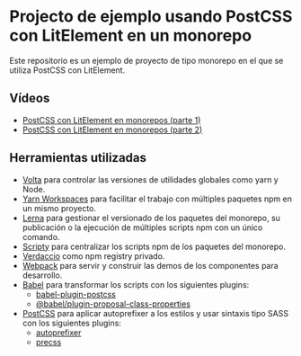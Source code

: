 # Projecto de ejemplo usando PostCSS con LitElement en un monorepo

Este repositorio es un ejemplo de proyecto de tipo monorepo en el que se utiliza PostCSS con LitElement.

## Vídeos

- [PostCSS con LitElement en monorepos (parte 1)](https://youtu.be/uamq7x4c-rI)
- [PostCSS con LitElement en monorepos (parte 2)](https://youtu.be/ikZYlg_zYh0)

## Herramientas utilizadas

- [Volta](http://volta.sh/) para controlar las versiones de utilidades globales como yarn y Node.
- [Yarn Workspaces](https://classic.yarnpkg.com/en/docs/workspaces/) para facilitar el trabajo con múltiples paquetes npm en un mismo proyecto.
- [Lerna](https://lerna.js.org/) para gestionar el versionado de los paquetes del monorepo, su publicación o la ejecución de múltiples scripts npm con un único comando.
- [Scripty](https://github.com/testdouble/scripty) para centralizar los scripts npm de los paquetes del monorepo.
- [Verdaccio](https://verdaccio.org/) como npm registry privado.
- [Webpack](https://webpack.js.org/) para servir y construir las demos de los componentes para desarrollo.
- [Babel](https://babeljs.io/) para transformar los scripts con los siguientes plugins:
  - [babel-plugin-postcss](https://github.com/unlight/babel-plugin-postcss)
  - [@babel/plugin-proposal-class-properties](https://babeljs.io/docs/en/babel-plugin-proposal-class-properties)
- [PostCSS](https://postcss.org/) para aplicar autoprefixer a los estilos y usar sintaxis tipo SASS con los siguientes plugins:
  - [autoprefixer](https://github.com/postcss/autoprefixer)
  - [precss](https://github.com/jonathantneal/precss)